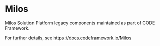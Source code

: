 # Milos

Milos Solution Platform legacy components maintained as part of CODE Framework.

For further details, see https://docs.codeframework.io/Milos
